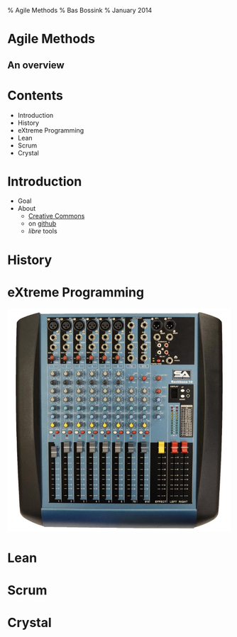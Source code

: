 % Agile Methods
% Bas Bossink
% January 2014
# Agile Methods
## An overview

# Contents

- Introduction
- History
- eXtreme Programming 
- Lean
- Scrum
- Crystal

# Introduction

- Goal
- About
    + [Creative Commons][cc]
    + on [github][gh]
    + *libre* tools

[gh]: http://github.com/basbossink/presentations "Presentations on github"
[cc]: http://creativecommons.org/licenses/by-sa/4.0/deed.nl

# History

# eXtreme Programming

![Turn 'em up to 10](MixerAllOnTen.jpg "asked the team to crank up all the knobs to 10 on the things I thought were essential and leave out everything else")

# Lean

# Scrum

# Crystal

<!--
Copyright 2014 Bas Bossink <bas.bossink@gmail.com>.
See the file LICENSE for copying conditions.
-->
